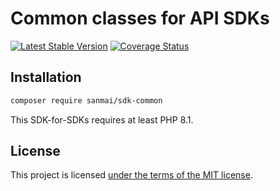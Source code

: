# Common classes for API SDKs

[![Latest Stable Version](https://poser.pugx.org/sanmai/sdk-common/v/stable)](https://packagist.org/packages/sanmai/sdk-common)
[![Coverage Status](https://coveralls.io/repos/github/sanmai/sdk-common/badge.svg?branch=main)](https://coveralls.io/github/sanmai/sdk-common?branch=main)

## Installation

```bash
composer require sanmai/sdk-common
```

This SDK-for-SDKs requires at least PHP 8.1.

## License

This project is licensed [under the terms of the MIT license](LICENSE).




